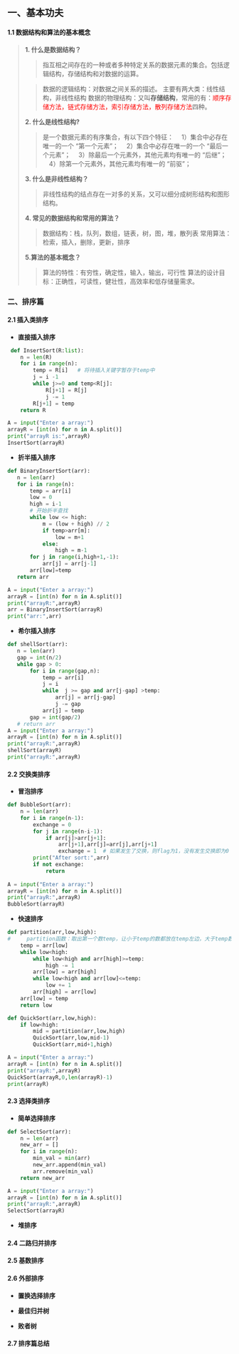  ## 一、基本功夫
 #### 1.1 数据结构和算法的基本概念
 > **1. 什么是数据结构？**
 >> 指互相之间存在的一种或者多种特定关系的数据元素的集合。包括逻辑结构，存储结构和对数据的运算。
 >
 >> 数据的逻辑结构：对数据之间关系的描述。 主要有两大类：线性结构，非线性结构
 >> 数据的物理结构：又叫**存储结构**，常用的有：<font color="red">顺序存储方法，链式存储方法，索引存储方法，散列存储方法</font>四种。
 >
 > **2. 什么是线性结构?**
 >> 是一个数据元素的有序集合，有以下四个特征：
 &emsp;1）集合中必存在唯一的一个 “第一个元素”；
 &emsp;2）集合中必存在唯一的一个 “最后一个元素”；
 &emsp;3）除最后一个元素外，其他元素均有唯一的 “后继”；
 &emsp;4）除第一个元素外，其他元素均有唯一的 “前驱”；
 >
 > **3. 什么是非线性结构？**
 >> 非线性结构的结点存在一对多的关系，又可以细分成树形结构和图形结构。
 >
 > **4. 常见的数据结构和常用的算法？**
 >> 数据结构：栈，队列，数组，链表，树，图，堆，散列表
 >> 常用算法： 检索，插入，删除，更新，排序
 >
 > **5.算法的基本概念？**
 >> 算法的特性：有穷性，确定性，输入，输出，可行性
 >> 算法的设计目标：正确性，可读性，健壮性，高效率和低存储量需求。


 ### 二、排序篇
 #### 2.1 插入类排序
 - **直接插入排序**
```python
 def InsertSort(R:list):
    n = len(R)
    for i in range(n):
        temp = R[i]   # 将待插入关键字暂存于temp中
        j = i -1
        while j>=0 and temp<R[j]:
            R[j+1] = R[j]
            j -= 1
        R[j+1] = temp
    return R

A = input("Enter a array:")
arrayR = [int(n) for n in A.split()]
print("arrayR is:",arrayR)
InsertSort(arrayR)
```

 - **折半插入排序**
 ```python
 def BinaryInsertSort(arr):
    n = len(arr)
    for i in range(n):
        temp = arr[i]
        low = 0
        high = i-1
        # 开始折半查找
        while low <= high:
            m = (low + high) // 2
            if temp>arr[m]:
                low = m+1
            else:
                high = m-1
        for j in range(i,high+1,-1):
            arr[j] = arr[j-1]
        arr[low]=temp
    return arr

A = input("Enter a array:")
arrayR = [int(n) for n in A.split()]
print("arrayR:",arrayR)
arr = BinaryInsertSort(arrayR)
print("arr:",arr)
 ```

  - **希尔插入排序**
 ```python
def shellSort(arr): 
    n = len(arr)
    gap = int(n/2)
    while gap > 0: 
        for i in range(gap,n): 
            temp = arr[i] 
            j = i 
            while  j >= gap and arr[j-gap] >temp: 
                arr[j] = arr[j-gap] 
                j -= gap 
            arr[j] = temp 
        gap = int(gap/2)
    # return arr
A = input("Enter a array:")
arrayR = [int(n) for n in A.split()]
print("arrayR:",arrayR)
shellSort(arrayR)
print("arrayR:",arrayR)
 ```

#### 2.2 交换类排序
- **冒泡排序**
```python
def BubbleSort(arr):
    n = len(arr)
    for i in range(n-1):
        exchange = 0
        for j in range(n-i-1):
            if arr[j]>arr[j+1]:
                arr[j+1],arr[j]=arr[j],arr[j+1]
                exchange = 1  # 如果发生了交换，则flag为1，没有发生交换即为0
        print("After sort:",arr)
        if not exchange:
            return
    
A = input("Enter a array:")
arrayR = [int(n) for n in A.split()]
print("arrayR:",arrayR)
BubbleSort(arrayR)
```

- **快速排序**
```python
def partition(arr,low,high):
#     partition函数：取出第一个数temp，让小于temp的数都放在temp左边，大于temp数放在temp右边
    temp = arr[low]
    while low<high:
        while low<high and arr[high]>=temp:
            high -= 1
        arr[low] = arr[high]
        while low<high and arr[low]<=temp:
            low += 1
        arr[high] = arr[low]
    arr[low] = temp
    return low         

def QuickSort(arr,low,high):
    if low<high:
        mid = partition(arr,low,high)
        QuickSort(arr,low,mid-1)
        QuickSort(arr,mid+1,high)

A = input("Enter a array:")
arrayR = [int(n) for n in A.split()]
print("arrayR:",arrayR)
QuickSort(arrayR,0,len(arrayR)-1)
print(arrayR)
```

#### 2.3 选择类排序
- **简单选择排序**
```python
def SelectSort(arr):
    n = len(arr)
    new_arr = []
    for i in range(n):
        min_val = min(arr)
        new_arr.append(min_val)
        arr.remove(min_val)
    return new_arr

A = input("Enter a array:")
arrayR = [int(n) for n in A.split()]
print("arrayR:",arrayR)
SelectSort(arrayR)
```

- **堆排序**

#### 2.4 二路归并排序

#### 2.5 基数排序

#### 2.6 外部排序
- **置换选择排序**

- **最佳归并树**

- **败者树**

#### 2.7 排序篇总结

